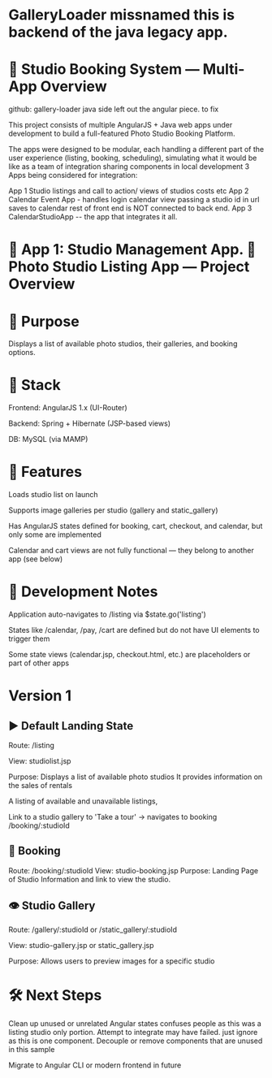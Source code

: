 # GalleryLoader missnamed this is backend of the java legacy app.

# 📸 Studio Booking System — Multi-App Overview
github: gallery-loader java side left out the angular piece. to fix

This project consists of multiple AngularJS + Java web apps under development to build a full-featured Photo Studio Booking Platform.

The apps were designed to be modular, each handling a different part of the user experience (listing, booking, scheduling), simulating what it would be like as a team of integration sharing components in local development
3 Apps being considered for integration: 

App 1 Studio listings and call to action/ views of studios costs etc
App 2 Calendar Event  App - handles login calendar view passing a studio id in url saves to calendar rest of front end is NOT connected to back end. 
App 3 CalendarStudioApp -- the app that integrates it all. 

# 🔹 App 1: Studio Management App. 📸 Photo Studio Listing App — Project Overview

# 🧾 Purpose

Displays a list of available photo studios, their galleries, and booking options.


# 🧱 Stack
Frontend: AngularJS 1.x (UI-Router)

Backend: Spring + Hibernate (JSP-based views)

DB: MySQL (via MAMP)

# 📂 Features
Loads studio list on launch

Supports image galleries per studio (gallery and static_gallery)

Has AngularJS states defined for booking, cart, checkout, and calendar, but only some are implemented

Calendar and cart views are not fully functional — they belong to another app (see below)

# 🚧 Development Notes
Application auto-navigates to /listing via $state.go('listing')

States like /calendar, /pay, /cart are defined but do not have UI elements to trigger them

Some state views (calendar.jsp, checkout.html, etc.) are placeholders or part of other apps


# Version 1 

## ▶️ Default Landing State
Route: /listing

View: studiolist.jsp

Purpose: Displays a list of available photo studios
It provides information on the sales of rentals 

A listing of available and unavailable listings, 

Link to a studio gallery to 'Take a tour' -> navigates to booking /booking/:studioId

## 📅 Booking
Route: /booking/:studioId
View: studio-booking.jsp
Purpose: Landing Page of Studio  Information and link to view the studio. 



## 👁️ Studio Gallery
Route: /gallery/:studioId or /static_gallery/:studioId

View: studio-gallery.jsp or static_gallery.jsp

Purpose: Allows users to preview images for a specific studio




# 🛠️ Next Steps

Clean up unused or unrelated Angular states confuses people as this was a listing studio only portion. Attempt to integrate may have failed. just ignore as this is one component. Decouple or remove  components that are unused in this sample

Migrate to Angular CLI or modern frontend in future


